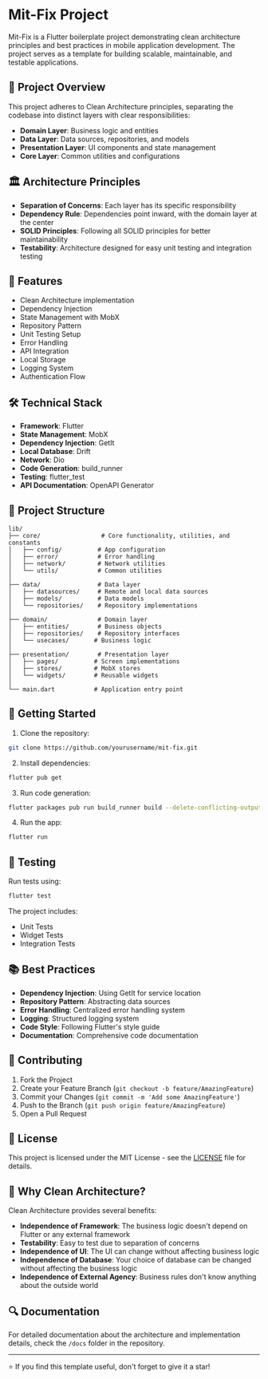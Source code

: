 # Mit-Fix Project

Mit-Fix is a Flutter boilerplate project demonstrating clean architecture principles and best practices in mobile application development. The project serves as a template for building scalable, maintainable, and testable applications.

## 🎯 Project Overview

This project adheres to Clean Architecture principles, separating the codebase into distinct layers with clear responsibilities:

* **Domain Layer**: Business logic and entities
* **Data Layer**: Data sources, repositories, and models
* **Presentation Layer**: UI components and state management
* **Core Layer**: Common utilities and configurations

## 🏛 Architecture Principles

* **Separation of Concerns**: Each layer has its specific responsibility
* **Dependency Rule**: Dependencies point inward, with the domain layer at the center
* **SOLID Principles**: Following all SOLID principles for better maintainability
* **Testability**: Architecture designed for easy unit testing and integration testing

## 🚀 Features

* Clean Architecture implementation
* Dependency Injection
* State Management with MobX
* Repository Pattern
* Unit Testing Setup
* Error Handling
* API Integration
* Local Storage
* Logging System
* Authentication Flow

## 🛠 Technical Stack

* **Framework**: Flutter
* **State Management**: MobX
* **Dependency Injection**: GetIt
* **Local Database**: Drift
* **Network**: Dio
* **Code Generation**: build_runner
* **Testing**: flutter_test
* **API Documentation**: OpenAPI Generator

## 📁 Project Structure

```
lib/
├── core/                 # Core functionality, utilities, and constants
│   ├── config/          # App configuration
│   ├── error/           # Error handling
│   ├── network/         # Network utilities
│   └── utils/           # Common utilities
│
├── data/                # Data layer
│   ├── datasources/     # Remote and local data sources
│   ├── models/          # Data models
│   └── repositories/    # Repository implementations
│
├── domain/              # Domain layer
│   ├── entities/        # Business objects
│   ├── repositories/    # Repository interfaces
│   └── usecases/       # Business logic
│
├── presentation/        # Presentation layer
│   ├── pages/          # Screen implementations
│   ├── stores/         # MobX stores
│   └── widgets/        # Reusable widgets
│
└── main.dart           # Application entry point
```

## 🏁 Getting Started

1. Clone the repository:
```bash
git clone https://github.com/yourusername/mit-fix.git
```

2. Install dependencies:
```bash
flutter pub get
```

3. Run code generation:
```bash
flutter packages pub run build_runner build --delete-conflicting-outputs
```

4. Run the app:
```bash
flutter run
```

## 🧪 Testing

Run tests using:
```bash
flutter test
```

The project includes:
* Unit Tests
* Widget Tests
* Integration Tests

## 📚 Best Practices

* **Dependency Injection**: Using GetIt for service location
* **Repository Pattern**: Abstracting data sources
* **Error Handling**: Centralized error handling system
* **Logging**: Structured logging system
* **Code Style**: Following Flutter's style guide
* **Documentation**: Comprehensive code documentation

## 🤝 Contributing

1. Fork the Project
2. Create your Feature Branch (`git checkout -b feature/AmazingFeature`)
3. Commit your Changes (`git commit -m 'Add some AmazingFeature'`)
4. Push to the Branch (`git push origin feature/AmazingFeature`)
5. Open a Pull Request

## 📝 License

This project is licensed under the MIT License - see the [LICENSE](LICENSE) file for details.

## 🎯 Why Clean Architecture?

Clean Architecture provides several benefits:
* **Independence of Framework**: The business logic doesn't depend on Flutter or any external framework
* **Testability**: Easy to test due to separation of concerns
* **Independence of UI**: The UI can change without affecting business logic
* **Independence of Database**: Your choice of database can be changed without affecting the business logic
* **Independence of External Agency**: Business rules don't know anything about the outside world

## 🔍 Documentation

For detailed documentation about the architecture and implementation details, check the `/docs` folder in the repository.

---
⭐️ If you find this template useful, don't forget to give it a star!